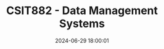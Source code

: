 ---
layout: post
title: CSIT882 - Data Management Systems
date: 2024-06-29 18:00:01
description: My Learning on CSIT882
tags: projects learning uow
categories: learning
giscus_comments: true
featured: true
---